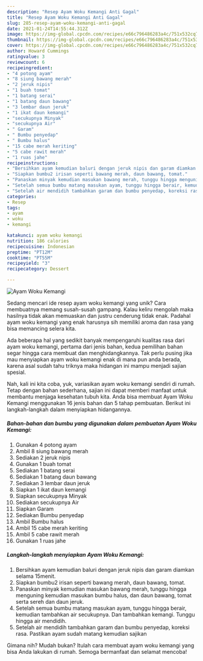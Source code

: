 ```yaml
---
description: "Resep Ayam Woku Kemangi Anti Gagal"
title: "Resep Ayam Woku Kemangi Anti Gagal"
slug: 285-resep-ayam-woku-kemangi-anti-gagal
date: 2021-01-24T14:55:44.312Z
image: https://img-global.cpcdn.com/recipes/e66c796486283a4c/751x532cq70/ayam-woku-kemangi-foto-resep-utama.jpg
thumbnail: https://img-global.cpcdn.com/recipes/e66c796486283a4c/751x532cq70/ayam-woku-kemangi-foto-resep-utama.jpg
cover: https://img-global.cpcdn.com/recipes/e66c796486283a4c/751x532cq70/ayam-woku-kemangi-foto-resep-utama.jpg
author: Howard Cummings
ratingvalue: 3
reviewcount: 6
recipeingredient:
- "4 potong ayam"
- "8 siung bawang merah"
- "2 jeruk nipis"
- "1 buah tomat"
- "1 batang serai"
- "1 batang daun bawang"
- "3 lembar daun jeruk"
- "1 ikat daun kemangi"
- "secukupnya Minyak"
- "secukupnya Air"
- " Garam"
- " Bumbu penyedap"
- " Bumbu halus"
- "15 cabe merah keriting"
- "5 cabe rawit merah"
- "1 ruas jahe"
recipeinstructions:
- "Bersihkan ayam kemudian baluri dengan jeruk nipis dan garam diamkan selama 15menit."
- "Siapkan bumbu2 irisan seperti bawang merah, daun bawang, tomat."
- "Panaskan minyak kemudian masukan bawang merah, tunggu hingga menguning kemudian masukan bumbu halus, dan daun bawang, tomat serta sereh dan daun jeruk."
- "Setelah semua bumbu matang masukan ayam, tunggu hingga berair, kemudian tambahkan air secukupnya. Dan tambahkan kemangi. Tunggu hingga air mendidih."
- "Setelah air mendidih tambahkan garam dan bumbu penyedap, koreksi rasa. Pastikan ayam sudah matang kemudian sajikan"
categories:
- Resep
tags:
- ayam
- woku
- kemangi

katakunci: ayam woku kemangi 
nutrition: 186 calories
recipecuisine: Indonesian
preptime: "PT12M"
cooktime: "PT55M"
recipeyield: "3"
recipecategory: Dessert

---
```



![Ayam Woku Kemangi](https://img-global.cpcdn.com/recipes/e66c796486283a4c/751x532cq70/ayam-woku-kemangi-foto-resep-utama.jpg)

Sedang mencari ide resep ayam woku kemangi yang unik? Cara membuatnya memang susah-susah gampang. Kalau keliru mengolah maka hasilnya tidak akan memuaskan dan justru cenderung tidak enak. Padahal ayam woku kemangi yang enak harusnya sih memiliki aroma dan rasa yang bisa memancing selera kita.



Ada beberapa hal yang sedikit banyak mempengaruhi kualitas rasa dari ayam woku kemangi, pertama dari jenis bahan, kedua pemilihan bahan segar hingga cara membuat dan menghidangkannya. Tak perlu pusing jika mau menyiapkan ayam woku kemangi enak di mana pun anda berada, karena asal sudah tahu triknya maka hidangan ini mampu menjadi sajian spesial.


Nah, kali ini kita coba, yuk, variasikan ayam woku kemangi sendiri di rumah. Tetap dengan bahan sederhana, sajian ini dapat memberi manfaat untuk membantu menjaga kesehatan tubuh kita. Anda bisa membuat Ayam Woku Kemangi menggunakan 16 jenis bahan dan 5 tahap pembuatan. Berikut ini langkah-langkah dalam menyiapkan hidangannya.

<!--inarticleads1-->

##### Bahan-bahan dan bumbu yang digunakan dalam pembuatan Ayam Woku Kemangi:

1. Gunakan 4 potong ayam
1. Ambil 8 siung bawang merah
1. Sediakan 2 jeruk nipis
1. Gunakan 1 buah tomat
1. Sediakan 1 batang serai
1. Sediakan 1 batang daun bawang
1. Sediakan 3 lembar daun jeruk
1. Siapkan 1 ikat daun kemangi
1. Siapkan secukupnya Minyak
1. Sediakan secukupnya Air
1. Siapkan  Garam
1. Sediakan  Bumbu penyedap
1. Ambil  Bumbu halus
1. Ambil 15 cabe merah keriting
1. Ambil 5 cabe rawit merah
1. Gunakan 1 ruas jahe




<!--inarticleads2-->

##### Langkah-langkah menyiapkan Ayam Woku Kemangi:

1. Bersihkan ayam kemudian baluri dengan jeruk nipis dan garam diamkan selama 15menit.
1. Siapkan bumbu2 irisan seperti bawang merah, daun bawang, tomat.
1. Panaskan minyak kemudian masukan bawang merah, tunggu hingga menguning kemudian masukan bumbu halus, dan daun bawang, tomat serta sereh dan daun jeruk.
1. Setelah semua bumbu matang masukan ayam, tunggu hingga berair, kemudian tambahkan air secukupnya. Dan tambahkan kemangi. Tunggu hingga air mendidih.
1. Setelah air mendidih tambahkan garam dan bumbu penyedap, koreksi rasa. Pastikan ayam sudah matang kemudian sajikan




Gimana nih? Mudah bukan? Itulah cara membuat ayam woku kemangi yang bisa Anda lakukan di rumah. Semoga bermanfaat dan selamat mencoba!
